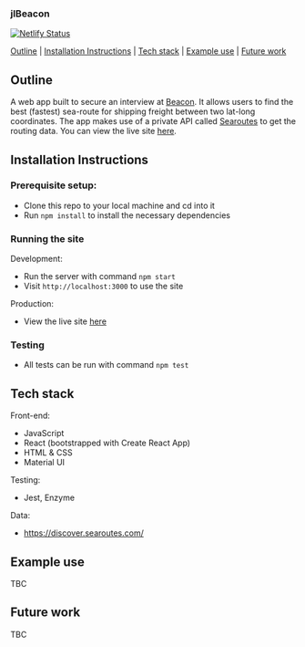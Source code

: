 ### jlBeacon

[![Netlify Status](https://api.netlify.com/api/v1/badges/f4880046-11b5-4b4e-b33b-3951d6e7be0f/deploy-status)](https://app.netlify.com/sites/covid-19-data-viz/deploys)

[Outline](#Outline) | [Installation Instructions](#Installation_Instructions) | [Tech stack](#Tech_stack) | [Example use](#Example_use) | [Future work](#Future_work)

## <a name="Outline">Outline</a>

A web app built to secure an interview at [Beacon](https://beacon.com/). It allows users to find the best (fastest) sea-route for shipping freight between two lat-long coordinates. The app makes use of a private API called [Searoutes](searoutesAPI.com) to get the routing data. You can view the live site [here](https://covid-19-data-viz.netlify.app/).

## <a name="Installation_Instructions">Installation Instructions</a>

### Prerequisite setup:
- Clone this repo to your local machine and cd into it
- Run `npm install` to install the necessary dependencies

### Running the site

Development:
- Run the server with command `npm start`
- Visit `http://localhost:3000` to use the site

Production:
- View the live site [here](https://covid-19-data-viz.netlify.app/)

### Testing
- All tests can be run with command `npm test`

## <a name="Tech_stack">Tech stack</a>

Front-end:
- JavaScript
- React (bootstrapped with Create React App)
- HTML & CSS
- Material UI

Testing:
- Jest, Enzyme

Data:
- https://discover.searoutes.com/

## <a name="Example_use">Example use</a>

TBC

## <a name="Future_work">Future work</a>

TBC